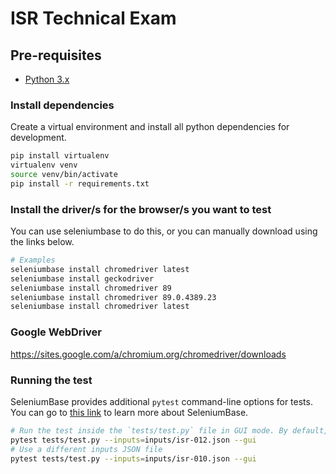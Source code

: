 # ISR Technical Exam

## Pre-requisites

- [Python 3.x](https://www.python.org/downloads/)

### Install dependencies

Create a virtual environment and install all python dependencies for development.

```bash
pip install virtualenv
virtualenv venv
source venv/bin/activate
pip install -r requirements.txt
```

### Install the driver/s for the browser/s you want to test

You can use seleniumbase to do this, or you can manually download using the links below.

```bash
# Examples
seleniumbase install chromedriver latest
seleniumbase install geckodriver
seleniumbase install chromedriver 89
seleniumbase install chromedriver 89.0.4389.23
seleniumbase install chromedriver latest
```

### Google WebDriver

https://sites.google.com/a/chromium.org/chromedriver/downloads

### Running the test

SeleniumBase provides additional `pytest` command-line options for tests. You can go to [this link](https://github.com/seleniumbase/SeleniumBase) to learn more about SeleniumBase.

```bash
# Run the test inside the `tests/test.py` file in GUI mode. By default, without the `--gui` option, Linux will run this in headless mode.
pytest tests/test.py --inputs=inputs/isr-012.json --gui
# Use a different inputs JSON file
pytest tests/test.py --inputs=inputs/isr-010.json --gui